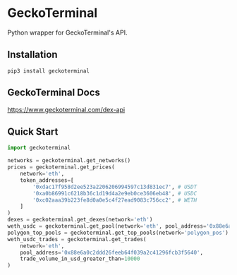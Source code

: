 # GeckoTerminal

Python wrapper for GeckoTerminal's API.

## Installation
```
pip3 install geckoterminal
```

## GeckoTerminal Docs

https://www.geckoterminal.com/dex-api

## Quick Start
```python
import geckoterminal

networks = geckoterminal.get_networks()
prices = geckoterminal.get_prices(
    network='eth',
    token_addresses=[
        '0xdac17f958d2ee523a2206206994597c13d831ec7', # USDT
        '0xa0b86991c6218b36c1d19d4a2e9eb0ce3606eb48', # USDC
        '0xc02aaa39b223fe8d0a0e5c4f27ead9083c756cc2', # WETH
    ]    
)
dexes = geckoterminal.get_dexes(network='eth')
weth_usdc = geckoterminal.get_pool(network='eth', pool_address='0x88e6a0c2ddd26feeb64f039a2c41296fcb3f5640') # WETH/USDC Uniswap v3 0.05%
polygon_top_pools = geckoterminal.get_top_pools(network='polygon_pos')
weth_usdc_trades = geckoterminal.get_trades(
    network='eth',
    pool_address='0x88e6a0c2ddd26feeb64f039a2c41296fcb3f5640',
    trade_volume_in_usd_greater_than=10000
)
```
